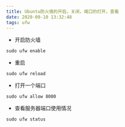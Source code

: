 ```yaml
---
title: Ubuntu防火墙的开启，关闭，端口的打开，查看
date: 2020-09-10 13:32:48
tags: ufw
---
```


+ 开启防火墙

```shell script
sudo ufw enable
```

+ 重启

```shell script
sudo ufw reload
```

+ 打开一个端口

```shell script
sudo ufw allow 8080
```

+ 查看服务器端口使用情况

```shell script
sudo ufw status
```